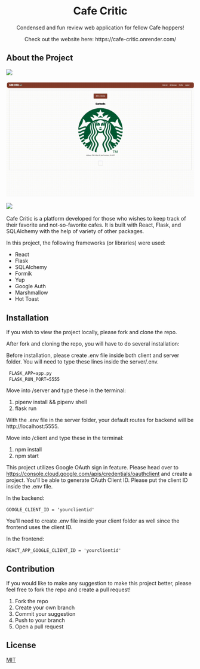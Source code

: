 <div>
    <h1 align='center'> Cafe Critic</h1>
    <p align='center'> Condensed and fun review web application for fellow Cafe hoppers!</p>
    <p align='center'> Check out the website here: https://cafe-critic.onrender.com/</p>
</div>

## About the Project
![](/for_readme/around_the_app_v1.gif)

![](/for_readme/form_submission.gif)

![](/for_readme/delete_comment.gif)


Cafe Critic is a platform developed for those who wishes to keep track of their favorite and not-so-favorite cafes. It is built with React, Flask, and SQLAlchemy with the help of variety of other packages. 

In this project, the following frameworks (or libraries) were used:
* React
* Flask
* SQLAlchemy
* Formik
* Yup
* Google Auth
* Marshmallow
* Hot Toast


## Installation
If you wish to view the project locally, please fork and clone the repo. 

After fork and cloning the repo, you will have to do several installation:

Before installation, please create .env file inside both client and server folder. You will need to type these lines inside the server/.env.

   ```
    FLASK_APP=app.py
    FLASK_RUN_PORT=5555
   ```

Move into /server and type these in the terminal:
1. pipenv install && pipenv shell
2. flask run

With the .env file in the server folder, your default routes for backend will be  http://localhost:5555.

Move into /client and type these in the terminal:
1. npm install
2. npm start


This project utilizes Google OAuth sign in feature. Please head over to https://console.cloud.google.com/apis/credentials/oauthclient and create a project. You'll be able to generate OAuth Client ID. Please put the client ID inside the .env file.

In the backend:
```
GOOGLE_CLIENT_ID = 'yourclientid'
```

You'll need to create .env file inside your client folder as well since the frontend uses the client ID.

In the frontend:
```
REACT_APP_GOOGLE_CLIENT_ID = 'yourclientid'
```


## Contribution
If you would like to make any suggestion to make this project better, please feel free to fork the repo and create a pull request! 

1. Fork the repo
2. Create your own branch
3. Commit your suggestion
4. Push to your branch
5. Open a pull request

## License
[MIT](https://choosealicense.com/licenses/mit/)

